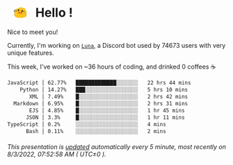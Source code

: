 <h1>   <img src="./spoinky.gif" style="vertical-align:middle;" width="30px">   Hello ! </h1>

Nice to meet you!

Currently, I'm working on <a href='https://github.com/Asgarrrr/Luna'>`Luna`</a>, a Discord bot used by 74673 users with very unique features.

This week, I've worked on ~36 hours of coding, and drinked 0 coffees ☕

```
JavaScript │ 62.77%   █████████████░░░░░░░   22 hrs 44 mins
    Python │ 14.27%   ███░░░░░░░░░░░░░░░░░   5 hrs 10 mins
       XML │ 7.49%    █░░░░░░░░░░░░░░░░░░░   2 hrs 42 mins
  Markdown │ 6.95%    █░░░░░░░░░░░░░░░░░░░   2 hrs 31 mins
       EJS │ 4.85%    █░░░░░░░░░░░░░░░░░░░   1 hr 45 mins
      JSON │ 3.3%     █░░░░░░░░░░░░░░░░░░░   1 hr 11 mins
TypeScript │ 0.2%     ░░░░░░░░░░░░░░░░░░░░   4 mins
      Bash │ 0.11%    ░░░░░░░░░░░░░░░░░░░░   2 mins
```

###### This presentation is [updated](https://github.com/Asgarrrr) automatically every 5 minute, most recently on 8/3/2022, 07:52:58 AM ( UTC±0 ).